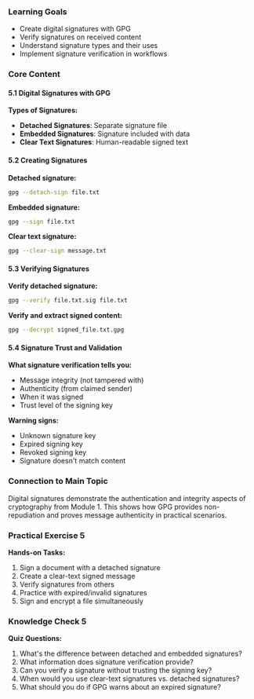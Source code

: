 
### Learning Goals
- Create digital signatures with GPG
- Verify signatures on received content
- Understand signature types and their uses
- Implement signature verification in workflows

### Core Content

#### 5.1 Digital Signatures with GPG
**Types of Signatures:**
- **Detached Signatures**: Separate signature file
- **Embedded Signatures**: Signature included with data
- **Clear Text Signatures**: Human-readable signed text

#### 5.2 Creating Signatures
**Detached signature:**
```bash
gpg --detach-sign file.txt
```

**Embedded signature:**
```bash
gpg --sign file.txt
```

**Clear text signature:**
```bash
gpg --clear-sign message.txt
```

#### 5.3 Verifying Signatures
**Verify detached signature:**
```bash
gpg --verify file.txt.sig file.txt
```

**Verify and extract signed content:**
```bash
gpg --decrypt signed_file.txt.gpg
```

#### 5.4 Signature Trust and Validation
**What signature verification tells you:**
- Message integrity (not tampered with)
- Authenticity (from claimed sender)
- When it was signed
- Trust level of the signing key

**Warning signs:**
- Unknown signature key
- Expired signing key
- Revoked signing key
- Signature doesn't match content

### Connection to Main Topic
Digital signatures demonstrate the authentication and integrity aspects of cryptography from Module 1. This shows how GPG provides non-repudiation and proves message authenticity in practical scenarios.

### Practical Exercise 5
**Hands-on Tasks:**
1. Sign a document with a detached signature
2. Create a clear-text signed message
3. Verify signatures from others
4. Practice with expired/invalid signatures
5. Sign and encrypt a file simultaneously

### Knowledge Check 5
**Quiz Questions:**
1. What's the difference between detached and embedded signatures?
2. What information does signature verification provide?
3. Can you verify a signature without trusting the signing key?
4. When would you use clear-text signatures vs. detached signatures?
5. What should you do if GPG warns about an expired signature?